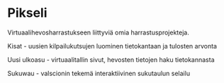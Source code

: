 # Pikseli

Virtuaalihevosharrastukseen liittyviä omia harrastusprojekteja.

Kisat - uusien kilpailukutsujen luominen tietokantaan ja tulosten arvonta

Uusi ulkoasu - virtuaalitallin sivut, hevosten tietojen haku tietokannasta


Sukuwau - valscionin tekemä interaktiivinen sukutaulun selailu
